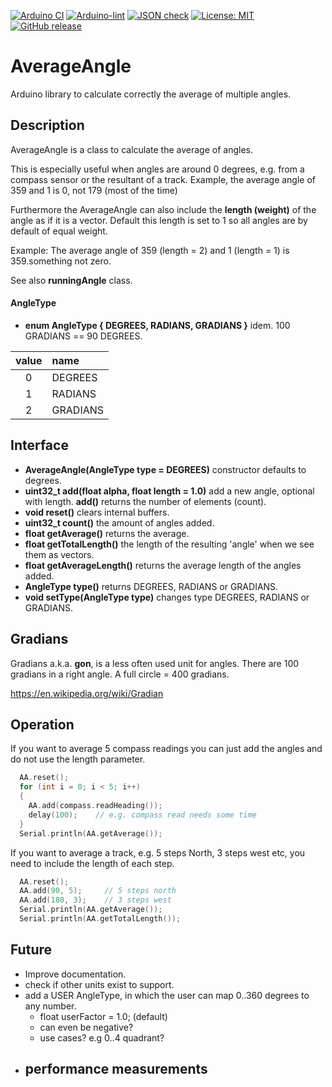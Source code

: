 
[![Arduino CI](https://github.com/RobTillaart/AverageAngle/workflows/Arduino%20CI/badge.svg)](https://github.com/marketplace/actions/arduino_ci)
[![Arduino-lint](https://github.com/RobTillaart/AverageAngle/actions/workflows/arduino-lint.yml/badge.svg)](https://github.com/RobTillaart/AverageAngle/actions/workflows/arduino-lint.yml)
[![JSON check](https://github.com/RobTillaart/AverageAngle/actions/workflows/jsoncheck.yml/badge.svg)](https://github.com/RobTillaart/AverageAngle/actions/workflows/jsoncheck.yml)
[![License: MIT](https://img.shields.io/badge/license-MIT-green.svg)](https://github.com/RobTillaart/AverageAngle/blob/master/LICENSE)
[![GitHub release](https://img.shields.io/github/release/RobTillaart/AverageAngle.svg?maxAge=3600)](https://github.com/RobTillaart/AverageAngle/releases)


# AverageAngle

Arduino library to calculate correctly the average of multiple angles.


## Description

AverageAngle is a class to calculate the average of angles.

This is especially useful when angles are around 0 degrees, 
e.g. from a compass sensor or the resultant of a track.
Example, the average angle of 359 and 1 is 0, not 179 (most of the time)

Furthermore the AverageAngle can also include the **length (weight)** of the angle as if it is a vector. 
Default this length is set to 1 so all angles are by default of equal weight.

Example: The average angle of 359 (length = 2) and 1 (length = 1) is 359.something not zero.

See also **runningAngle** class.


#### AngleType

- **enum AngleType { DEGREES, RADIANS, GRADIANS }** idem. 100 GRADIANS == 90 DEGREES.

|  value  |  name      |
|:-------:|:-----------|
|   0     |  DEGREES   |
|   1     |  RADIANS   |
|   2     |  GRADIANS  |


## Interface

- **AverageAngle(AngleType type = DEGREES)** constructor defaults to degrees.
- **uint32_t add(float alpha, float length = 1.0)** add a new angle, optional with length. 
**add()** returns the number of elements (count).
- **void reset()** clears internal buffers.
- **uint32_t count()** the amount of angles added.
- **float getAverage()** returns the average.
- **float getTotalLength()** the length of the resulting 'angle' when we see them as vectors.
- **float getAverageLength()** returns the average length of the angles added.
- **AngleType type()** returns DEGREES, RADIANS or GRADIANS.
- **void setType(AngleType type)** changes type DEGREES, RADIANS or GRADIANS.


## Gradians

Gradians a.k.a. **gon**, is a less often used unit for angles. 
There are 100 gradians in a right angle. A full circle = 400 gradians.

https://en.wikipedia.org/wiki/Gradian


## Operation

If you want to average 5 compass readings you can just add the angles and 
do not use the length parameter.
```cpp
  AA.reset();
  for (int i = 0; i < 5; i++)
  {
    AA.add(compass.readHeading());
    delay(100);    // e.g. compass read needs some time
  }
  Serial.println(AA.getAverage());
```


If you want to average a track, e.g. 5 steps North, 3 steps west etc, 
you need to include the length of each step.
```cpp
  AA.reset();
  AA.add(90, 5);     // 5 steps north
  AA.add(180, 3);    // 3 steps west
  Serial.println(AA.getAverage());
  Serial.println(AA.getTotalLength());
```


## Future

- Improve documentation.
- check if other units exist to support.
- add a USER AngleType, in which the user can map 0..360 degrees to any number.
  - float userFactor = 1.0;  (default)
  - can even be negative?
  - use cases? e.g 0..4 quadrant?
- performance measurements
  - 


